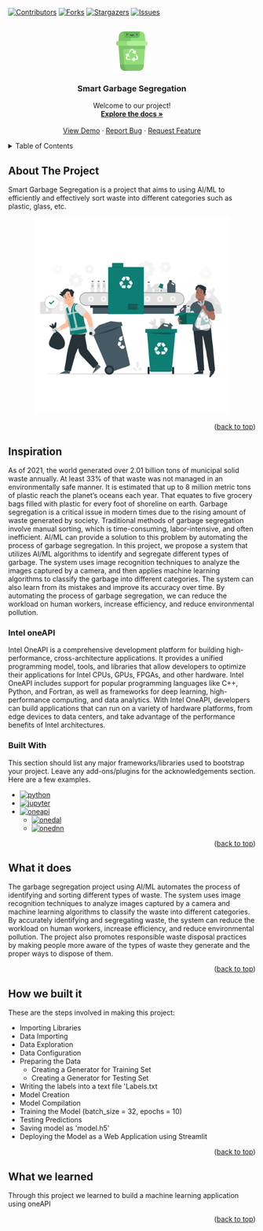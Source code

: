 <a name="readme-top"></a>
  [![Contributors][contributors-shield]][contributors-url]
  [![Forks][forks-shield]][forks-url]
  [![Stargazers][stars-shield]][stars-url]
  [![Issues][issues-shield]][issues-url]

<!-- PROJECT LOGO -->
<br />
<div align="center">
  <a href="https://github.com/raison024/Smart-Garbage-Segregation">
    <img src="images/logo.png" alt="Logo" width="80" height="80">
  </a>

  <h3 align="center">Smart Garbage Segregation</h3>

  <p align="center">
    Welcome to our project!
    <br />
    <a href="https://github.com/raison024/Smart-Garbage-Segregation"><strong>Explore the docs »</strong></a>
    <br />
    <br />
    <a href="https://github.com/raison024/Smart-Garbage-Segregation">View Demo</a>
    ·
    <a href="https://github.com/raison024/Smart-Garbage-Segregation/issues">Report Bug</a>
    ·
    <a href="https://github.com/raison024/Smart-Garbage-Segregation/issues">Request Feature</a>
  </p>
</div>



<!-- TABLE OF CONTENTS -->
<details>
  <summary>Table of Contents</summary>
  <ol>
    <li>
      <a href="#about-the-project">About the Project</a>
      <ul>
        <li><a href="#inspiration">Inspiration</a></li>
        <li><a href="#intel-oneapi">Intel OneAPI</a></li>
        <li><a href="#built-with">Built With</a></li>
      </ul>
    </li>
    <li><a href="#what-it-does">What it does</a></li>
    <li><a href="#how-we-built-it">How we built it</a></li>
    <li><a href="#what-we-learned">What we learned</a></li>
  </ol>
</details>



<!-- ABOUT THE PROJECT -->
## About The Project
Smart Garbage Segregation is a project that aims to using AI/ML to efficiently and effectively sort waste into different categories such as plastic, glass, etc.
<div align="center">
  <img src="images/Home-img.png" alt="png" width="400" height="400">
</div>
<p align="right">(<a href="#readme-top">back to top</a>)</p>


## Inspiration
As of 2021, the world generated over 2.01 billion tons of municipal solid waste annually. At least 33% of that waste was not managed in an environmentally safe manner. It is estimated that up to 8 million metric tons of plastic reach the planet’s oceans each year. That equates to five grocery bags filled with plastic for every foot of shoreline on earth. Garbage segregation is a critical issue in modern times due to the rising amount of waste generated by society. Traditional methods of garbage segregation involve manual sorting, which is time-consuming, labor-intensive, and often inefficient. AI/ML can provide a solution to this problem by automating the process of garbage segregation. In this project, we propose a system that utilizes AI/ML algorithms to identify and segregate different types of garbage. The system uses image recognition techniques to analyze the images captured by a camera, and then applies machine learning algorithms to classify the garbage into different categories. The system can also learn from its mistakes and improve its accuracy over time. By automating the process of garbage segregation, we can reduce the workload on human workers, increase efficiency, and reduce environmental pollution.

### Intel oneAPI
Intel OneAPI is a comprehensive development platform for building high-performance, cross-architecture applications. It provides a unified programming model, tools, and libraries that allow developers to optimize their applications for Intel CPUs, GPUs, FPGAs, and other hardware. Intel OneAPI includes support for popular programming languages like C++, Python, and Fortran, as well as frameworks for deep learning, high-performance computing, and data analytics. With Intel OneAPI, developers can build applications that can run on a variety of hardware platforms, from edge devices to data centers, and take advantage of the performance benefits of Intel architectures.

### Built With

This section should list any major frameworks/libraries used to bootstrap your project. Leave any add-ons/plugins for the acknowledgements section. Here are a few examples.

* [![python][python]][python-url]
* [![jupyter][jupyter]][jupyter-url]
* [![oneapi][oneapi]][oneapi-url]
  * [![onedal][onedal]][onedal-url]
  * [![onednn][onednn]][onednn-url]

<p align="right">(<a href="#readme-top">back to top</a>)</p>



<!-- What it does -->
## What it does
The garbage segregation project using AI/ML automates the process of identifying and sorting different types of waste. The system uses image recognition techniques to analyze images captured by a camera and machine learning algorithms to classify the waste into different categories. By accurately identifying and segregating waste, the system can reduce the workload on human workers, increase efficiency, and reduce environmental pollution. The project also promotes responsible waste disposal practices by making people more aware of the types of waste they generate and the proper ways to dispose of them.

<p align="right">(<a href="#readme-top">back to top</a>)</p>

## How we built it
These are the steps involved in making this project: 
* Importing Libraries
* Data Importing
* Data Exploration
* Data Configuration
* Preparing the Data
  * Creating a Generator for Training Set
  * Creating a Generator for Testing Set
* Writing the labels into a text file 'Labels.txt
* Model Creation
* Model Compilation
* Training the Model (batch_size = 32, epochs = 10)
* Testing Predictions
* Saving model as 'model.h5'
* Deploying the Model as a Web Application using Streamlit

<p align="right">(<a href="#readme-top">back to top</a>)</p>

## What we learned
Through this project we learned to build a machine learning application using oneAPI 

<p align="right">(<a href="#readme-top">back to top</a>)</p>


<!-- MARKDOWN LINKS & IMAGES -->
<!-- https://www.markdownguide.org/basic-syntax/#reference-style-links -->
[contributors-shield]: https://img.shields.io/github/contributors/raison024/Smart-Garbage-Segregation.svg?style=for-the-badge
[contributors-url]: https://github.com/raison024/Smart-Garbage-Segregation/graphs/contributors
[forks-shield]: https://img.shields.io/github/forks/raison024/Smart-Garbage-Segregation.svg?style=for-the-badge
[forks-url]: https://github.com/raison024/Smart-Garbage-Segregation/network/members
[stars-shield]: https://img.shields.io/github/stars/raison024/Smart-Garbage-Segregation.svg?style=for-the-badge
[stars-url]: https://github.com/raison024/Smart-Garbage-Segregation/stargazers
[issues-shield]: https://img.shields.io/github/issues/raison024/Smart-Garbage-Segregation.svg?style=for-the-badge
[issues-url]: https://github.com/raison024/Smart-Garbage-Segregation/issues

[product-screenshot]: images/screenshot.png

[python]: https://img.shields.io/badge/Python-3470a3?&logoColor=white
[python-url]: https://www.python.org/
[jupyter]: https://img.shields.io/badge/Jupyter%20Notebook-da5b0b?&logoColor=white
[jupyter-url]: https://jupyter.org/
[oneapi]: https://img.shields.io/badge/Intel%20oneAPI-20232A?&logoColor=61DAFB
[oneapi-url]: https://www.intel.com/content/www/us/en/docs/oneapi/programming-guide/2023-0/intel-oneapi-data-analytics-library-onedal.html
[onedal]: https://img.shields.io/badge/oneDAL-20232A?&logoColor=61DAFB
[onedal-url]: https://www.intel.com/content/www/us/en/docs/oneapi/programming-guide/2023-0/intel-oneapi-data-analytics-library-onedal.html
[onednn]: https://img.shields.io/badge/oneDNN-20232A?&logoColor=61DAFB
[onednn-url]: https://www.intel.com/content/www/us/en/developer/tools/oneapi/onednn.html

